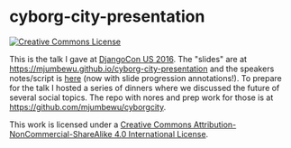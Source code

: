 # cyborg-city-presentation

<a rel="license" href="http://creativecommons.org/licenses/by-nc-sa/4.0/"><img alt="Creative Commons License" style="border-width:0" src="https://i.creativecommons.org/l/by-nc-sa/4.0/88x31.png" /></a><br />

This is the talk I gave at [DjangoCon US 2016](https://2016.djangocon.us/schedule/presentation/54/). The "slides" are at https://mjumbewu.github.io/cyborg-city-presentation and the speakers notes/script is [here](https://github.com/mjumbewu/cyborg-city-presentation/blob/gh-pages/SCRIPT.md) (now with slide progression annotations!). To prepare for the talk I hosted a series of dinners where we discussed the future of several social topics. The repo with nores and prep work for those is at https://github.com/mjumbewu/cyborgcity.

This work is licensed under a <a rel="license" href="http://creativecommons.org/licenses/by-nc-sa/4.0/">Creative Commons Attribution-NonCommercial-ShareAlike 4.0 International License</a>.
